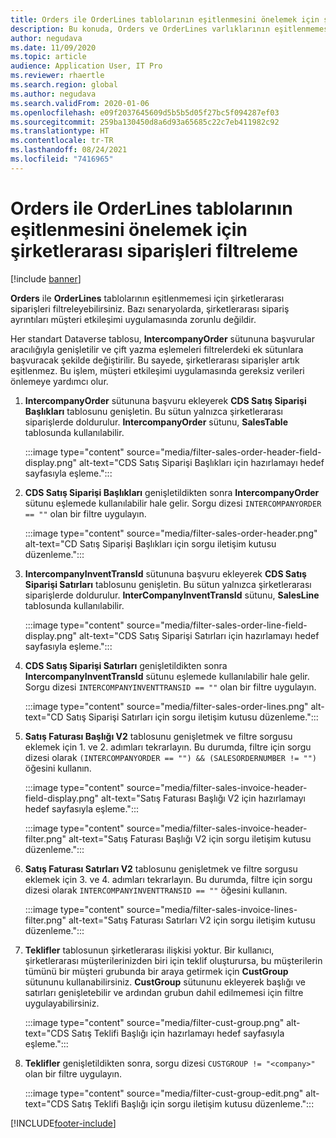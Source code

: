 ```yaml
---
title: Orders ile OrderLines tablolarının eşitlenmesini önelemek için şirketlerarası siparişleri filtreleme
description: Bu konuda, Orders ve OrderLines varlıklarının eşitlenmemesi için şirketlerarası siparişlere nasıl filtre uygulanacağı açıklanmaktadır.
author: negudava
ms.date: 11/09/2020
ms.topic: article
audience: Application User, IT Pro
ms.reviewer: rhaertle
ms.search.region: global
ms.author: negudava
ms.search.validFrom: 2020-01-06
ms.openlocfilehash: e09f2037645609d5b5b5d05f27bc5f094287ef03
ms.sourcegitcommit: 259ba130450d8a6d93a65685c22c7eb411982c92
ms.translationtype: HT
ms.contentlocale: tr-TR
ms.lasthandoff: 08/24/2021
ms.locfileid: "7416965"
---
```

# <a name="filter-intercompany-orders-to-avoid-syncing-orders-and-orderlines"></a>Orders ile OrderLines tablolarının eşitlenmesini önelemek için şirketlerarası siparişleri filtreleme

[!include [banner](../../includes/banner.md)]

**Orders** ile **OrderLines** tablolarının eşitlenmemesi için şirketlerarası siparişleri filtreleyebilirsiniz. Bazı senaryolarda, şirketlerarası sipariş ayrıntıları müşteri etkileşimi uygulamasında zorunlu değildir.

Her standart Dataverse tablosu, **IntercompanyOrder** sütununa başvurular aracılığıyla genişletilir ve çift yazma eşlemeleri filtrelerdeki ek sütunlara başvuracak şekilde değiştirilir. Bu sayede, şirketlerarası siparişler artık eşitlenmez. Bu işlem, müşteri etkileşimi uygulamasında gereksiz verileri önlemeye yardımcı olur.

1. **IntercompanyOrder** sütununa başvuru ekleyerek **CDS Satış Siparişi Başlıkları** tablosunu genişletin. Bu sütun yalnızca şirketlerarası siparişlerde doldurulur. **IntercompanyOrder** sütunu, **SalesTable** tablosunda kullanılabilir.

    :::image type="content" source="media/filter-sales-order-header-field-display.png" alt-text="CDS Satış Siparişi Başlıkları için hazırlamayı hedef sayfasıyla eşleme.":::

2. **CDS Satış Siparişi Başlıkları** genişletildikten sonra **IntercompanyOrder** sütunu eşlemede kullanılabilir hale gelir. Sorgu dizesi `INTERCOMPANYORDER == ""` olan bir filtre uygulayın.

    :::image type="content" source="media/filter-sales-order-header.png" alt-text="CD Satış Siparişi Başlıkları için sorgu iletişim kutusu düzenleme.":::

3. **IntercompanyInventTransId** sütununa başvuru ekleyerek **CDS Satış Siparişi Satırları** tablosunu genişletin. Bu sütun yalnızca şirketlerarası siparişlerde doldurulur. **InterCompanyInventTransId** sütunu, **SalesLine** tablosunda kullanılabilir.

    :::image type="content" source="media/filter-sales-order-line-field-display.png" alt-text="CDS Satış Siparişi Satırları için hazırlamayı hedef sayfasıyla eşleme.":::

4. **CDS Satış Siparişi Satırları** genişletildikten sonra **IntercompanyInventTransId** sütunu eşlemede kullanılabilir hale gelir. Sorgu dizesi `INTERCOMPANYINVENTTRANSID == ""` olan bir filtre uygulayın.

    :::image type="content" source="media/filter-sales-order-lines.png" alt-text="CD Satış Siparişi Satırları için sorgu iletişim kutusu düzenleme.":::

5. **Satış Faturası Başlığı V2** tablosunu genişletmek ve filtre sorgusu eklemek için 1. ve 2. adımları tekrarlayın. Bu durumda, filtre için sorgu dizesi olarak `(INTERCOMPANYORDER == "") && (SALESORDERNUMBER != "")` öğesini kullanın.

    :::image type="content" source="media/filter-sales-invoice-header-field-display.png" alt-text="Satış Faturası Başlığı V2 için hazırlamayı hedef sayfasıyla eşleme.":::

    :::image type="content" source="media/filter-sales-invoice-header-filter.png" alt-text="Satış Faturası Başlığı V2 için sorgu iletişim kutusu düzenleme.":::

6. **Satış Faturası Satırları V2** tablosunu genişletmek ve filtre sorgusu eklemek için 3. ve 4. adımları tekrarlayın. Bu durumda, filtre için sorgu dizesi olarak `INTERCOMPANYINVENTTRANSID == ""` öğesini kullanın.

    :::image type="content" source="media/filter-sales-invoice-lines-filter.png" alt-text="Satış Faturası Satırları V2 için sorgu iletişim kutusu düzenleme.":::

7. **Teklifler** tablosunun şirketlerarası ilişkisi yoktur. Bir kullanıcı, şirketlerarası müşterilerinizden biri için teklif oluşturursa, bu müşterilerin tümünü bir müşteri grubunda bir araya getirmek için **CustGroup** sütununu kullanabilirsiniz. **CustGroup** sütununu ekleyerek başlığı ve satırları genişletebilir ve ardından grubun dahil edilmemesi için filtre uygulayabilirsiniz.

    :::image type="content" source="media/filter-cust-group.png" alt-text="CDS Satış Teklifi Başlığı için hazırlamayı hedef sayfasıyla eşleme.":::

8. **Teklifler** genişletildikten sonra, sorgu dizesi `CUSTGROUP != "<company>"` olan bir filtre uygulayın.

    :::image type="content" source="media/filter-cust-group-edit.png" alt-text="CDS Satış Teklifi Başlığı için sorgu iletişim kutusu düzenleme.":::


[!INCLUDE[footer-include](../../../../includes/footer-banner.md)]